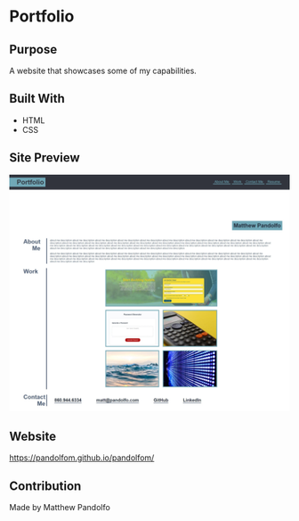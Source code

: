 # Portfolio

## Purpose
A website that showcases some of my capabilities. 

## Built With
* HTML
* CSS

## Site Preview
![Preview](./assets/img/page2.jpeg)

## Website
https://pandolfom.github.io/pandolfom/

## Contribution
Made by Matthew Pandolfo
